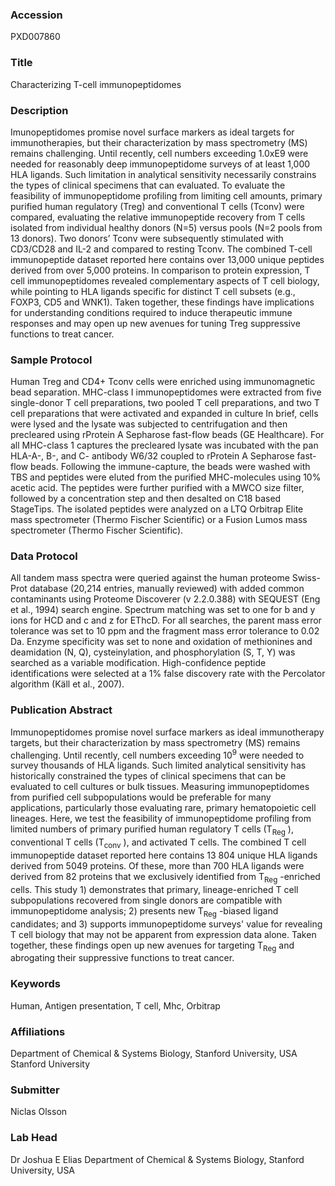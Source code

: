 ### Accession
PXD007860

### Title
Characterizing T-cell immunopeptidomes

### Description
Imunopeptidomes promise novel surface markers as ideal targets for immunotherapies, but their characterization by mass spectrometry (MS) remains challenging. Until recently, cell numbers exceeding 1.0xE9 were needed for reasonably deep immunopeptidome surveys of at least 1,000 HLA ligands. Such limitation in analytical sensitivity necessarily constrains the types of clinical specimens that can evaluated. To evaluate the feasibility of immunopeptidome profiling from limiting cell amounts, primary purified human regulatory (Treg) and conventional T cells (Tconv) were compared, evaluating the relative immunopeptide recovery from T cells isolated from individual healthy donors (N=5) versus pools (N=2 pools from 13 donors). Two donors’ Tconv were subsequently stimulated with CD3/CD28 and IL-2 and compared to resting Tconv. The combined T-cell immunopeptide dataset reported here contains over 13,000 unique peptides derived from over 5,000 proteins. In comparison to protein expression, T cell immunopeptidomes revealed complementary aspects of T cell biology, while pointing to HLA ligands specific for distinct T cell subsets (e.g., FOXP3, CD5 and WNK1). Taken together, these findings have implications for understanding conditions required to induce therapeutic immune responses and may open up new avenues for tuning Treg suppressive functions to treat cancer.

### Sample Protocol
Human Treg and CD4+ Tconv cells were enriched using immunomagnetic bead separation. MHC-class I immunopeptidomes were extracted from five single-donor T cell preparations, two pooled T cell preparations, and two T cell preparations that were activated and expanded in culture In brief, cells were lysed and the lysate was subjected to centrifugation and then precleared using rProtein A Sepharose fast-flow beads (GE Healthcare). For all MHC-class 1 captures the precleared lysate was incubated with the pan HLA-A-, B-, and C- antibody W6/32 coupled to rProtein A Sepharose fast-flow beads. Following the immune-capture, the beads were washed with TBS and peptides were eluted from the purified MHC-molecules using 10% acetic acid. The peptides were further purified with a MWCO size filter, followed by a concentration step and then desalted on C18 based StageTips. The isolated peptides were analyzed on a LTQ Orbitrap Elite mass spectrometer (Thermo Fischer Scientific) or a Fusion Lumos mass spectrometer (Thermo Fischer Scientific).

### Data Protocol
All tandem mass spectra were queried against the human proteome Swiss-Prot database (20,214 entries, manually reviewed) with added common contaminants using Proteome Discoverer (v 2.2.0.388) with SEQUEST (Eng et al., 1994) search engine. Spectrum matching was set to one for b and y ions for HCD and c and z for EThcD. For all searches, the parent mass error tolerance was set to 10 ppm and the fragment mass error tolerance to 0.02 Da. Enzyme specificity was set to none and oxidation of methionines and deamidation (N, Q), cysteinylation, and phosphorylation (S, T, Y) was searched as a variable modification. High-confidence peptide identifications were selected at a 1% false discovery rate with the Percolator algorithm (Käll et al., 2007).

### Publication Abstract
Immunopeptidomes promise novel surface markers as ideal immunotherapy targets, but their characterization by mass spectrometry (MS) remains challenging. Until recently, cell numbers exceeding 10<sup>9</sup> were needed to survey thousands of HLA ligands. Such limited analytical sensitivity has historically constrained the types of clinical specimens that can be evaluated to cell cultures or bulk tissues. Measuring immunopeptidomes from purified cell subpopulations would be preferable for many applications, particularly those evaluating rare, primary hematopoietic cell lineages. Here, we test the feasibility of immunopeptidome profiling from limited numbers of primary purified human regulatory T cells (T<sub>Reg</sub> ), conventional T cells (T<sub>conv</sub> ), and activated T cells. The combined T cell immunopeptide dataset reported here contains 13&#xa0;804 unique HLA ligands derived from 5049 proteins. Of these, more than 700 HLA ligands were derived from 82 proteins that we exclusively identified from T<sub>Reg</sub> -enriched cells. This study 1) demonstrates that primary, lineage-enriched T cell subpopulations recovered from single donors are compatible with immunopeptidome analysis; 2) presents new T<sub>Reg</sub> -biased ligand candidates; and 3) supports immunopeptidome surveys' value for revealing T cell biology that may not be apparent from expression data alone. Taken together, these findings open up new avenues for targeting T<sub>Reg</sub> and abrogating their suppressive functions to treat cancer.

### Keywords
Human, Antigen presentation, T cell, Mhc, Orbitrap

### Affiliations
Department of Chemical & Systems Biology, Stanford University, USA
Stanford University

### Submitter
Niclas Olsson

### Lab Head
Dr Joshua E Elias
Department of Chemical & Systems Biology, Stanford University, USA


